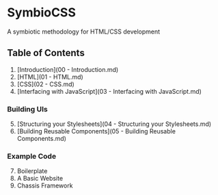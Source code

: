 # SymbioCSS
A symbiotic methodology for HTML/CSS development

## Table of Contents

1. [Introduction](00 - Introduction.md)
2. [HTML](01 - HTML.md)
3. [CSS](02 - CSS.md)
4. [Interfacing with JavaScript](03 - Interfacing with JavaScript.md)

### Building UIs
5. [Structuring your Stylesheets](04 - Structuring your Stylesheets.md)
6. [Building Reusable Components](05 - Building Reusable Components.md)

### Example Code
7. Boilerplate
8. A Basic Website
9. Chassis Framework
